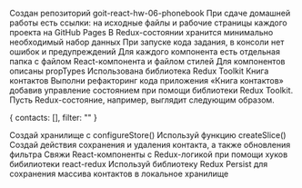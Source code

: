 Создан репозиторий goit-react-hw-06-phonebook
При сдаче домашней работы есть ссылки: на исходные файлы и рабочие страницы каждого проекта на GitHub Pages
В Redux-состоянии хранится минимально необходимый набор данных
При запуске кода задания, в консоли нет ошибок и предупреждений
Для каждого компонента есть отдельная папка с файлом React-компонента и файлом стилей
Для компонентов описаны propTypes
Использована библиотека Redux Toolkit
Книга контактов
Выполни рефакторинг кода приложения «Книга контактов» добавив управление состоянием при помощи библиотеки Redux Toolkit. Пусть Redux-состояние, например, выглядит следующим образом.

{
  contacts: [],
  filter: ""
}

Создай хранилище с configureStore()
Используй функцию createSlice()
Создай действия сохранения и удаления контакта, а также обновления фильтра
Свяжи React-компоненты с Redux-логикой при помощи хуков бибилиотеки react-redux
Используй библиотеку Redux Persist для сохранения массива контактов в локальное хранилище
